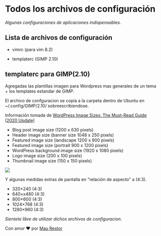 # Todos los archivos de configuración

_Algunas configuraciones de aplicaciones indispensables._


## Lista de **archivos** de configuración


* vimrc (para vim 8.2)

* templaterc (GIMP 2.10)


## templaterc para GIMP(2.10)

Agregadas las plantillas imagen para Wordpress mas generales de un tema + los templates estandar de GIMP.

El archivo de confguracion se copia a la carpeta dentro de Ubuntu en ~/.config/GIMP/2.10/ sobreescribiendose.


Información tomada de [WordPress Image Sizes: The Must-Read Guide [2020 Update]](https://enginescout.com.au/wordpress-image-sizes/)

  * Blog post image size (1200 x 630 pixels)
  * Header image size (banner size 1048 x 250 pixels)
  * Featured image size (landscape 1200 x 900 pixels)
  * Featured image size (portrait 900 x 1200 pixels)
  * WordPress background image size (1920 x 1080 pixels)
  * Logo image size (200 x 100 pixels)
  * Thumbnail image size (150 x 150 pixels)

<img src="https://cdn-babnh.nitrocdn.com/yTCeykVJyIHAxPkMUOhbcsQPyphGzkvj/assets/static/optimized/rev-d356a7b/wp-content/uploads/2020/05/Best-wordpress-image-sizes-infographic-1024x819.png">

Y algunas medidas extras de pantalla en "relación de aspecto" a (4:3).

  * 320×240 (4:3)
  * 640×x480 (4:3)
  * 800×600 (4:3)
  * 1024×768 (4:3)
  * 1280×960 (4:3)


*Sientete libre de utilizar dichos archivos de configuracion.*

Con amor ♥ por [Mau Restor](https://github.com/maurestor/)
